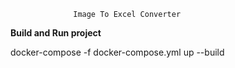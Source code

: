                   Image To Excel Converter

**Build and Run project**

docker-compose -f docker-compose.yml up --build
